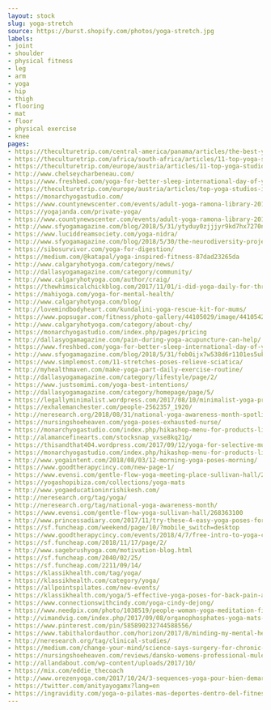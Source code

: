 ```yaml
---
layout: stock
slug: yoga-stretch
source: https://burst.shopify.com/photos/yoga-stretch.jpg
labels:
- joint
- shoulder
- physical fitness
- leg
- arm
- yoga
- hip
- thigh
- flooring
- mat
- floor
- physical exercise
- knee
pages:
- https://theculturetrip.com/central-america/panama/articles/the-best-yoga-studios-to-visit-in-panama/
- https://theculturetrip.com/africa/south-africa/articles/11-top-yoga-studios-in-johannesburg/
- https://theculturetrip.com/europe/austria/articles/11-top-yoga-studios-in-vienna/
- http://www.chelseycharbeneau.com/
- https://www.freshbed.com/yoga-for-better-sleep-international-day-of-yoga/
- https://theculturetrip.com/europe/austria/articles/top-yoga-studios-in-salzburg/
- https://monarchyogastudio.com/
- https://www.countynewscenter.com/events/adult-yoga-ramona-library-2018-08-22/
- https://yogajanda.com/private-yoga/
- https://www.countynewscenter.com/events/adult-yoga-ramona-library-2018-10-17/
- http://www.sfyogamagazine.com/blog/2018/5/31/ytyduy0zjjjyr9kd7hx7270nyr2opf
- https://www.luciddreamsociety.com/yoga-nidra/
- http://www.sfyogamagazine.com/blog/2018/5/30/the-neurodiversity-project-a-brave-new-idea
- https://sibosurvivor.com/yoga-for-digestion/
- https://medium.com/@katapal/yoga-inspired-fitness-87dad23265da
- http://www.calgaryhotyoga.com/category/news/
- http://dallasyogamagazine.com/category/community/
- http://www.calgaryhotyoga.com/author/craig/
- https://thewhimsicalchickblog.com/2017/11/01/i-did-yoga-daily-for-three-months-and-heres-what-happened/
- https://mahiyoga.com/yoga-for-mental-health/
- http://www.calgaryhotyoga.com/blog/
- http://lovemindbodyheart.com/kundalini-yoga-rescue-kit-for-mums/
- https://www.popsugar.com/fitness/photo-gallery/44105029/image/44105426/Yoga
- http://www.calgaryhotyoga.com/category/about-chy/
- https://monarchyogastudio.com/index.php/pages/pricing
- http://dallasyogamagazine.com/pain-during-yoga-acupuncture-can-help/
- https://www.freshbed.com/yoga-for-better-sleep-international-day-of-yoga/international-day-of-yoga-2017_2-1/
- http://www.sfyogamagazine.com/blog/2018/5/31/fob0ijx7w538d6r1101es5ukrkxla2
- https://www.simplemost.com/11-stretches-poses-relieve-sciatica/
- http://myhealthmaven.com/make-yoga-part-daily-exercise-routine/
- http://dallasyogamagazine.com/category/lifestyle/page/2/
- https://www.justsomimi.com/yoga-best-intentions/
- http://dallasyogamagazine.com/category/homepage/page/5/
- https://legallyminimalist.wordpress.com/2017/08/10/minimalist-yoga-practice/
- https://exhalemanchester.com/people-2562357_1920/
- http://neresearch.org/2018/08/31/national-yoga-awareness-month-spotlights-how-the-practice-can-help-with-oa-management/
- https://nursingshoeheaven.com/yoga-poses-exhausted-nurse/
- https://monarchyogastudio.com/index.php/hikashop-menu-for-products-listing
- http://alamancefinearts.com/stocksnap_vxse8kq21g/
- https://thisandthat404.wordpress.com/2017/09/12/yoga-for-selective-mutism/
- https://monarchyogastudio.com/index.php/hikashop-menu-for-products-listing/checkout
- http://www.yogaintent.com/2018/08/03/12-morning-yoga-poses-morning/
- https://www.goodtherapycincy.com/new-page-1/
- https://www.evensi.com/gentle-flow-yoga-meeting-place-sullivan-hall/268352139
- https://yogashopibiza.com/collections/yoga-mats
- http://www.yogaeducationinrishikesh.com/
- http://neresearch.org/tag/yoga/
- http://neresearch.org/tag/national-yoga-awareness-month/
- https://www.evensi.com/gentle-flow-yoga-sullivan-hall/268363100
- http://www.princessadiary.com/2017/11/try-these-4-easy-yoga-poses-for-a-healthier-heart/
- https://sf.funcheap.com/weekend/page/10/?mobile_switch=desktop
- https://www.goodtherapycincy.com/events/2018/4/7/free-intro-to-yoga-class
- https://sf.funcheap.com/2018/11/17/page/2/
- http://www.sagebrushyoga.com/motivation-blog.html
- https://sf.funcheap.com/2040/02/25/
- https://sf.funcheap.com/2211/09/14/
- https://klassikhealth.com/tag/yoga/
- https://klassikhealth.com/category/yoga/
- https://allpointspilates.com/new-events/
- https://klassikhealth.com/yoga/5-effective-yoga-poses-for-back-pain-alone/
- https://www.connectionswithcindy.com/yoga-cindy-dejong/
- https://www.needpix.com/photo/1038519/people-woman-yoga-meditation-fitness-healthy-lifestyle-stretch
- http://vimandvig.com/index.php/2017/09/08/organophosphates-yoga-mats-can-lead-infertility/
- https://www.pinterest.com/pin/585890232744588556/
- https://www.tabithalordauthor.com/horizon/2017/8/minding-my-mental-health
- http://neresearch.org/tag/clinical-studies/
- https://medium.com/change-your-mind/science-says-surgery-for-chronic-pain-is-basically-useless-dangerous-and-expensive-33a50167717c
- https://nursingshoeheaven.com/reviews/dansko-womens-professional-mule-review/
- http://allandabout.com/wp-content/uploads/2017/10/
- https://mix.com/eddie_thecoach
- http://www.orezenyoga.com/2017/10/24/3-sequences-yoga-pour-bien-demarrer-la-journee/
- https://twitter.com/anityayogamx?lang=en
- https://ingravidity.com/yoga-o-pilates-mas-deportes-dentro-del-fitness/
---
```

